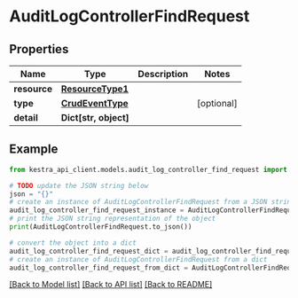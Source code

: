 # AuditLogControllerFindRequest


## Properties

Name | Type | Description | Notes
------------ | ------------- | ------------- | -------------
**resource** | [**ResourceType1**](ResourceType1.md) |  | 
**type** | [**CrudEventType**](CrudEventType.md) |  | [optional] 
**detail** | **Dict[str, object]** |  | 

## Example

```python
from kestra_api_client.models.audit_log_controller_find_request import AuditLogControllerFindRequest

# TODO update the JSON string below
json = "{}"
# create an instance of AuditLogControllerFindRequest from a JSON string
audit_log_controller_find_request_instance = AuditLogControllerFindRequest.from_json(json)
# print the JSON string representation of the object
print(AuditLogControllerFindRequest.to_json())

# convert the object into a dict
audit_log_controller_find_request_dict = audit_log_controller_find_request_instance.to_dict()
# create an instance of AuditLogControllerFindRequest from a dict
audit_log_controller_find_request_from_dict = AuditLogControllerFindRequest.from_dict(audit_log_controller_find_request_dict)
```
[[Back to Model list]](../README.md#documentation-for-models) [[Back to API list]](../README.md#documentation-for-api-endpoints) [[Back to README]](../README.md)


